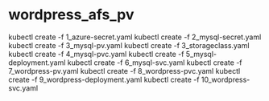 # wordpress_afs_pv

kubectl create -f 1_azure-secret.yaml
kubectl create -f 2_mysql-secret.yaml
kubectl create -f 3_mysql-pv.yaml
kubectl create -f 3_storageclass.yaml
kubectl create -f 4_mysql-pvc.yaml
kubectl create -f 5_mysql-deployment.yaml
kubectl create -f 6_mysql-svc.yaml
kubectl create -f 7_wordpress-pv.yaml
kubectl create -f 8_wordpress-pvc.yaml
kubectl create -f 9_wordpress-deployment.yaml
kubectl create -f 10_wordpress-svc.yaml